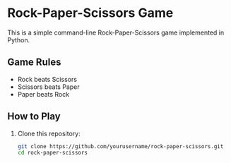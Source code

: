 # Rock-Paper-Scissors Game

This is a simple command-line Rock-Paper-Scissors game implemented in Python.

## Game Rules
- Rock beats Scissors
- Scissors beats Paper
- Paper beats Rock

## How to Play
1. Clone this repository:
   ```bash
   git clone https://github.com/yourusername/rock-paper-scissors.git
   cd rock-paper-scissors
